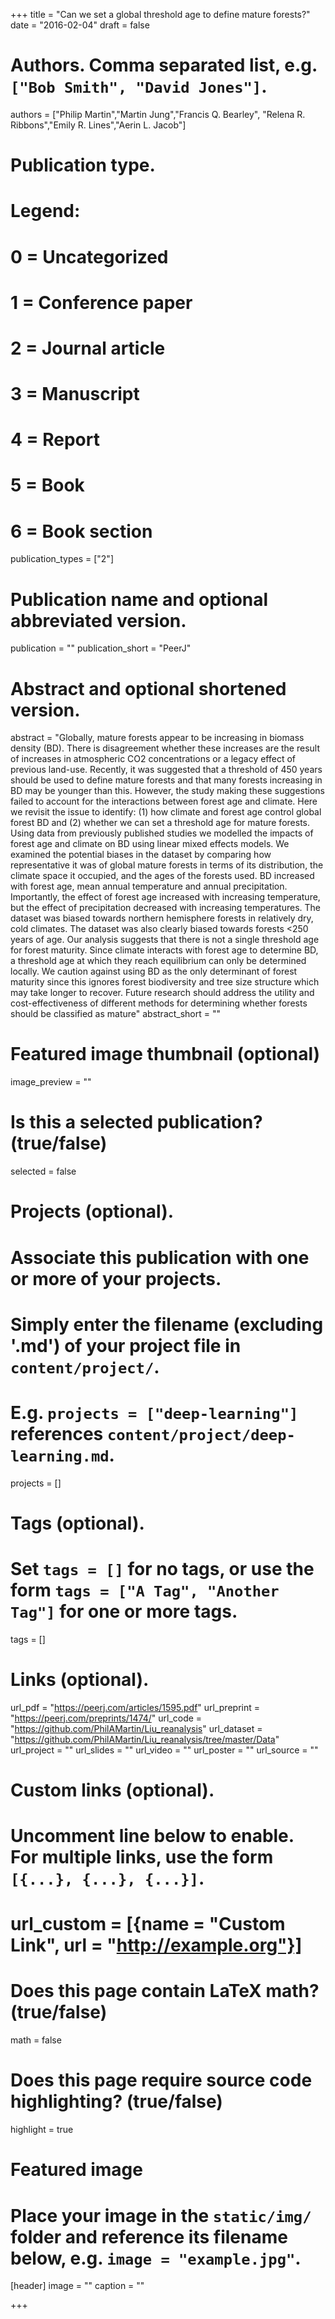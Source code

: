+++
title = "Can we set a global threshold age to define mature forests?"
date = "2016-02-04"
draft = false

# Authors. Comma separated list, e.g. `["Bob Smith", "David Jones"]`.
authors = ["Philip Martin","Martin Jung","Francis Q. Bearley", "Relena R. Ribbons","Emily R. Lines","Aerin L. Jacob"]

# Publication type.
# Legend:
# 0 = Uncategorized
# 1 = Conference paper
# 2 = Journal article
# 3 = Manuscript
# 4 = Report
# 5 = Book
# 6 = Book section
publication_types = ["2"]

# Publication name and optional abbreviated version.
publication = ""
publication_short = "PeerJ"

# Abstract and optional shortened version.
abstract = "Globally, mature forests appear to be increasing in biomass density (BD). There is disagreement whether these increases are the result of increases in atmospheric CO2 concentrations or a legacy effect of previous land-use. Recently, it was suggested that a threshold of 450 years should be used to define mature forests and that many forests increasing in BD may be younger than this. However, the study making these suggestions failed to account for the interactions between forest age and climate. Here we revisit the issue to identify: (1) how climate and forest age control global forest BD and (2) whether we can set a threshold age for mature forests. Using data from previously published studies we modelled the impacts of forest age and climate on BD using linear mixed effects models. We examined the potential biases in the dataset by comparing how representative it was of global mature forests in terms of its distribution, the climate space it occupied, and the ages of the forests used. BD increased with forest age, mean annual temperature and annual precipitation. Importantly, the effect of forest age increased with increasing temperature, but the effect of precipitation decreased with increasing temperatures. The dataset was biased towards northern hemisphere forests in relatively dry, cold climates. The dataset was also clearly biased towards forests <250 years of age. Our analysis suggests that there is not a single threshold age for forest maturity. Since climate interacts with forest age to determine BD, a threshold age at which they reach equilibrium can only be determined locally. We caution against using BD as the only determinant of forest maturity since this ignores forest biodiversity and tree size structure which may take longer to recover. Future research should address the utility and cost-effectiveness of different methods for determining whether forests should be classified as mature"
abstract_short = ""

# Featured image thumbnail (optional)
image_preview = ""

# Is this a selected publication? (true/false)
selected = false

# Projects (optional).
#   Associate this publication with one or more of your projects.
#   Simply enter the filename (excluding '.md') of your project file in `content/project/`.
#   E.g. `projects = ["deep-learning"]` references `content/project/deep-learning.md`.
projects = []

# Tags (optional).
#   Set `tags = []` for no tags, or use the form `tags = ["A Tag", "Another Tag"]` for one or more tags.
tags = []

# Links (optional).
url_pdf = "https://peerj.com/articles/1595.pdf"
url_preprint = "https://peerj.com/preprints/1474/"
url_code = "https://github.com/PhilAMartin/Liu_reanalysis"
url_dataset = "https://github.com/PhilAMartin/Liu_reanalysis/tree/master/Data"
url_project = ""
url_slides = ""
url_video = ""
url_poster = ""
url_source = ""

# Custom links (optional).
#   Uncomment line below to enable. For multiple links, use the form `[{...}, {...}, {...}]`.
# url_custom = [{name = "Custom Link", url = "http://example.org"}]

# Does this page contain LaTeX math? (true/false)
math = false

# Does this page require source code highlighting? (true/false)
highlight = true

# Featured image
# Place your image in the `static/img/` folder and reference its filename below, e.g. `image = "example.jpg"`.
[header]
image = ""
caption = ""

+++
